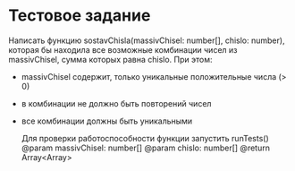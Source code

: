# Тестовое задание

Написать функцию sostavChisla(massivChisel: number[], chislo: number),
которая бы находила все возможные комбинации чисел из massivChisel,
сумма которых равна chislo. При этом:

- massivChisel содержит, только уникальные положительные числа (> 0)
- в комбинации не должно быть повторений чисел
- все комбинации должны быть уникальными

  Для проверки работоспособности функции запустить runTests()
  @param massivChisel: number[]
  @param chislo: number[]
  @return Array<Array<number>>

